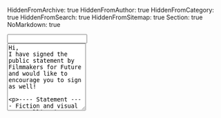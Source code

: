 HiddenFromArchive: true
HiddenFromAuthor: true
HiddenFromCategory: true
HiddenFromSearch: true
HiddenFromSitemap: true
Section: true
NoMarkdown: true

<script>
window.onload = function () {
	$('#mail').tagThis({
		noDuplicates: true,
		email : true,
		defaultText: "Email address"
	});
}

function copyToClipboard(val){
		element = $('<textarea>').appendTo('body').val(val).select()
		document.execCommand('copy')
		element.remove()
}

function processData(action){
		var cc = ""
		var addresses = $('#mail').data('tags');
		if (addresses){
			for (address of addresses) {
				cc +=address["text"]+","
			}
		}
		var body = $('#body').val();
		if (action == "openMail") {
			location.href = "mailto:?bcc=" + cc + "&subject=Invite to Filmmakers for Future&body=" + body
		} else if (action == "copy") {
			copyToClipboard("Please copy the list of email addresses into the bcc field of your mail service and then remove it from the mail:\r\n\r\n" + cc + "\r\n\r\n" + body)
		}
	};
</script>

<div class="row justify-content-center">
	<div class="col-lg-9 text-center text-white">
		<!-- Email -->
		<input type="email" id="mail" maxlength="256"class="form-control mb-4">
		<!-- Message -->
		<div class="form-group">
			<textarea id="body" rows="10" class="form-control mb-4">
Hi,
I have signed the public statement by Filmmakers for Future and would like to encourage you to sign as well!

---- Statement ----
Fiction and visual storytelling in general have the ability to construct realities, which is why we as filmmakers have a special responsibility to society. This applies not only to the stories we tell, but also to the way our industry works.
--------- Continue reading and sign here: https://filmmakersforfuture.org.

---- The main goals of Filmmakers for Future are simply summed up in three points ----
1. Minimizing the environmental impact of our industry while maintaining socially acceptable working conditions
2. Sustainable storytelling, i.e. what ideals do we convey and what stories do we tell
3. Raising awareness of the crew and the public
---------

You can also join their working groups and participate in making the industry fit for the future. Help is very much welcome! Visit https://filmmakersforfuture.org/participate/ for more information.

Best,

			</textarea>
		</div>
	</div>
	
	<div class="col-lg-4 text-center text-white">
		<button class="btn btn-info btn-block mb-1" onclick="processData('openMail')">Open in default email program</button>
	</div>
	<div class="col-lg-4 text-center text-white">
		<button class="btn btn-info btn-block mb-1" onclick="processData('copy')">Copy to the clipboard</button>
	</div>
	<div class="col-lg-10 text-center text-white mt-4">
		<span class="text-white-75 text-center">
			<strong>Privacy Information</strong><br>The information you enter in this form will not be sent to our server.<br>Instead, a message with the information you entered will open in your default email program.<br>There you can add more contacts and then send the email.
		</span>
	</div>
</div>